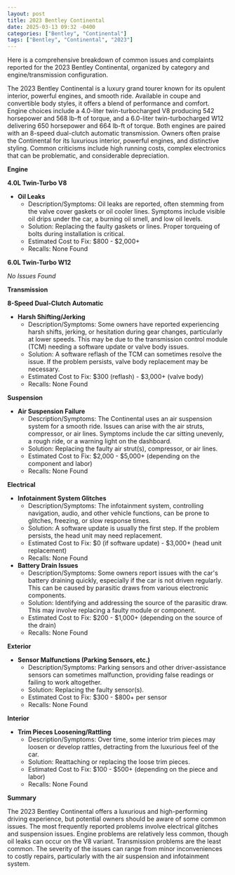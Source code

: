 ```yaml
---
layout: post
title: 2023 Bentley Continental
date: 2025-03-13 09:32 -0400
categories: ["Bentley", "Continental"]
tags: ["Bentley", "Continental", "2023"]
---
```

Here is a comprehensive breakdown of common issues and complaints reported for the 2023 Bentley Continental, organized by category and engine/transmission configuration.

The 2023 Bentley Continental is a luxury grand tourer known for its opulent interior, powerful engines, and smooth ride. Available in coupe and convertible body styles, it offers a blend of performance and comfort. Engine choices include a 4.0-liter twin-turbocharged V8 producing 542 horsepower and 568 lb-ft of torque, and a 6.0-liter twin-turbocharged W12 delivering 650 horsepower and 664 lb-ft of torque. Both engines are paired with an 8-speed dual-clutch automatic transmission. Owners often praise the Continental for its luxurious interior, powerful engines, and distinctive styling. Common criticisms include high running costs, complex electronics that can be problematic, and considerable depreciation.

**Engine**

**4.0L Twin-Turbo V8**

*   **Oil Leaks**
    *   Description/Symptoms: Oil leaks are reported, often stemming from the valve cover gaskets or oil cooler lines. Symptoms include visible oil drips under the car, a burning oil smell, and low oil levels.
    *   Solution: Replacing the faulty gaskets or lines. Proper torqueing of bolts during installation is critical.
    *   Estimated Cost to Fix: $800 - $2,000+
    *   Recalls: None Found

**6.0L Twin-Turbo W12**

*No Issues Found*

**Transmission**

**8-Speed Dual-Clutch Automatic**

*   **Harsh Shifting/Jerking**
    *   Description/Symptoms: Some owners have reported experiencing harsh shifts, jerking, or hesitation during gear changes, particularly at lower speeds. This may be due to the transmission control module (TCM) needing a software update or valve body issues.
    *   Solution: A software reflash of the TCM can sometimes resolve the issue. If the problem persists, valve body replacement may be necessary.
    *   Estimated Cost to Fix: $300 (reflash) - $3,000+ (valve body)
    *   Recalls: None Found

**Suspension**

*   **Air Suspension Failure**
    *   Description/Symptoms: The Continental uses an air suspension system for a smooth ride. Issues can arise with the air struts, compressor, or air lines. Symptoms include the car sitting unevenly, a rough ride, or a warning light on the dashboard.
    *   Solution: Replacing the faulty air strut(s), compressor, or air lines.
    *   Estimated Cost to Fix: $2,000 - $5,000+ (depending on the component and labor)
    *   Recalls: None Found

**Electrical**

*   **Infotainment System Glitches**
    *   Description/Symptoms: The infotainment system, controlling navigation, audio, and other vehicle functions, can be prone to glitches, freezing, or slow response times.
    *   Solution: A software update is usually the first step. If the problem persists, the head unit may need replacement.
    *   Estimated Cost to Fix: $0 (if software update) - $3,000+ (head unit replacement)
    *   Recalls: None Found
*   **Battery Drain Issues**
    *   Description/Symptoms: Some owners report issues with the car's battery draining quickly, especially if the car is not driven regularly. This can be caused by parasitic draws from various electronic components.
    *   Solution: Identifying and addressing the source of the parasitic draw. This may involve replacing a faulty module or component.
    *   Estimated Cost to Fix: $200 - $1,000+ (depending on the source of the drain)
    *   Recalls: None Found

**Exterior**

*   **Sensor Malfunctions (Parking Sensors, etc.)**
    *   Description/Symptoms: Parking sensors and other driver-assistance sensors can sometimes malfunction, providing false readings or failing to work altogether.
    *   Solution: Replacing the faulty sensor(s).
    *   Estimated Cost to Fix: $300 - $800+ per sensor
    *   Recalls: None Found

**Interior**

*   **Trim Pieces Loosening/Rattling**
    *   Description/Symptoms: Over time, some interior trim pieces may loosen or develop rattles, detracting from the luxurious feel of the car.
    *   Solution: Reattaching or replacing the loose trim pieces.
    *   Estimated Cost to Fix: $100 - $500+ (depending on the piece and labor)
    *   Recalls: None Found

**Summary**

The 2023 Bentley Continental offers a luxurious and high-performing driving experience, but potential owners should be aware of some common issues. The most frequently reported problems involve electrical glitches and suspension issues. Engine problems are relatively less common, though oil leaks can occur on the V8 variant. Transmission problems are the least common. The severity of the issues can range from minor inconveniences to costly repairs, particularly with the air suspension and infotainment system.

